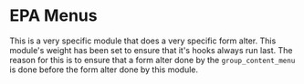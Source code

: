 # EPA Menus
This is a very specific module that does a very specific form alter. This module's weight has been set to ensure that it's hooks always run last.
The reason for this is to ensure that a form alter done by the `group_content_menu` is done before the form alter done by this module.
